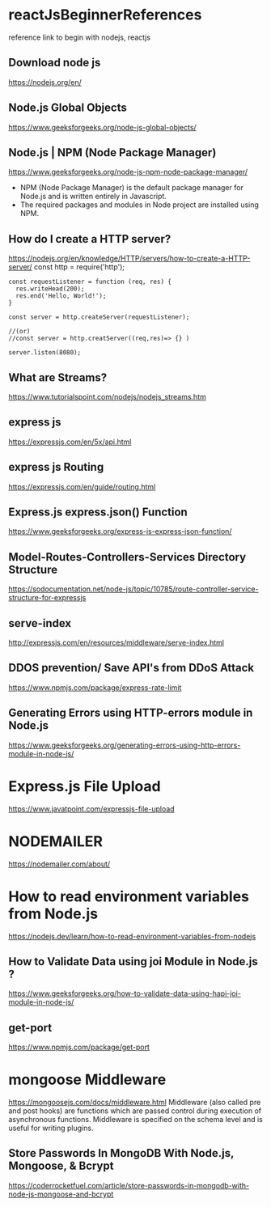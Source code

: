 # reactJsBeginnerReferences
reference link to begin with nodejs, reactjs

## Download node js
https://nodejs.org/en/

## Node.js Global Objects
https://www.geeksforgeeks.org/node-js-global-objects/


## Node.js | NPM (Node Package Manager)
https://www.geeksforgeeks.org/node-js-npm-node-package-manager/

  - NPM (Node Package Manager) is the default package manager for Node.js and is written entirely in Javascript. 
  - The required packages and modules in Node project are installed using NPM.


## How do I create a HTTP server?
https://nodejs.org/en/knowledge/HTTP/servers/how-to-create-a-HTTP-server/
    const http = require('http');

    const requestListener = function (req, res) {
      res.writeHead(200);
      res.end('Hello, World!');
    }

    const server = http.createServer(requestListener);
    
    //(or)
    //const server = http.creatServer((req,res)=> {} )
    
    server.listen(8080);
    
   
## What are Streams?
https://www.tutorialspoint.com/nodejs/nodejs_streams.htm

## express js
https://expressjs.com/en/5x/api.html

## express js Routing
https://expressjs.com/en/guide/routing.html

## Express.js express.json() Function
https://www.geeksforgeeks.org/express-js-express-json-function/

## Model-Routes-Controllers-Services Directory Structure
https://sodocumentation.net/node-js/topic/10785/route-controller-service-structure-for-expressjs

## serve-index
http://expressjs.com/en/resources/middleware/serve-index.html

## DDOS prevention/ Save API's from DDoS Attack
https://www.npmjs.com/package/express-rate-limit

## Generating Errors using HTTP-errors module in Node.js
https://www.geeksforgeeks.org/generating-errors-using-http-errors-module-in-node-js/

# Express.js File Upload
https://www.javatpoint.com/expressjs-file-upload
# NODEMAILER
https://nodemailer.com/about/


# How to read environment variables from Node.js
https://nodejs.dev/learn/how-to-read-environment-variables-from-nodejs

## How to Validate Data using joi Module in Node.js ?
https://www.geeksforgeeks.org/how-to-validate-data-using-hapi-joi-module-in-node-js/

## get-port
https://www.npmjs.com/package/get-port

# mongoose Middleware
https://mongoosejs.com/docs/middleware.html
Middleware (also called pre and post hooks) are functions which are passed control during execution of asynchronous functions. Middleware is specified on the schema level and is useful for writing plugins.

## Store Passwords In MongoDB With Node.js, Mongoose, & Bcrypt
https://coderrocketfuel.com/article/store-passwords-in-mongodb-with-node-js-mongoose-and-bcrypt
